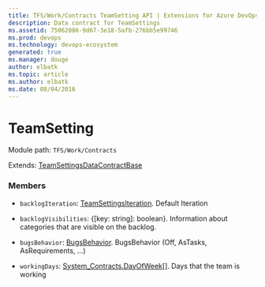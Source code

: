 ```yaml
---
title: TFS/Work/Contracts TeamSetting API | Extensions for Azure DevOps Services
description: Data contract for TeamSettings
ms.assetid: 75062086-9d67-3e18-5afb-276bb5e99746
ms.prod: devops
ms.technology: devops-ecosystem
generated: true
ms.manager: douge
author: elbatk
ms.topic: article
ms.author: elbatk
ms.date: 08/04/2016
---
```


# TeamSetting

Module path: `TFS/Work/Contracts`

Extends: [TeamSettingsDataContractBase](../../../TFS/Work/Contracts/TeamSettingsDataContractBase.md)

### Members

* `backlogIteration`: [TeamSettingsIteration](../../../TFS/Work/Contracts/TeamSettingsIteration.md). Default Iteration

* `backlogVisibilities`: {[key: string]: boolean}. Information about categories that are visible on the backlog.

* `bugsBehavior`: [BugsBehavior](../../../TFS/Work/Contracts/BugsBehavior.md). BugsBehavior (Off, AsTasks, AsRequirements, ...)

* `workingDays`: [System_Contracts.DayOfWeek](../../../VSS/Common/Contracts/System/DayOfWeek.md)[]. Days that the team is working

